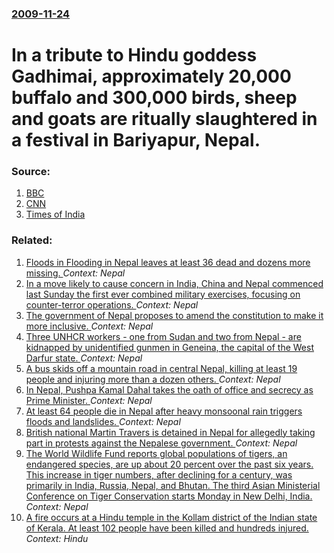 ### [2009-11-24](/news/2009/11/24/index.md)

#  In a tribute to Hindu goddess Gadhimai, approximately 20,000 buffalo and 300,000 birds, sheep and goats are ritually slaughtered in a festival in Bariyapur, Nepal. 




### Source:

1. [BBC](http://news.bbc.co.uk/2/hi/south_asia/8375591.stm)
2. [CNN](http://edition.cnn.com/2009/WORLD/asiapcf/11/24/nepal.animal.sacrifice/)
3. [Times of India](http://timesofindia.indiatimes.com/world/south-asia/Indians-throng-Nepals-Gadhimai-fair-for-animal-sacrifice/articleshow/5264701.cms)

### Related:

1. [Floods in Flooding in Nepal leaves at least 36 dead and dozens more missing. ](/news/2017/08/12/floods-in-flooding-in-nepal-leaves-at-least-36-dead-and-dozens-more-missing.md) _Context: Nepal_
2. [In a move likely to cause concern in India, China and Nepal commenced last Sunday the first ever combined military exercises, focusing on counter-terror operations. ](/news/2017/04/17/in-a-move-likely-to-cause-concern-in-india-china-and-nepal-commenced-last-sunday-the-first-ever-combined-military-exercises-focusing-on-co.md) _Context: Nepal_
3. [The government of Nepal proposes to amend the constitution to make it more inclusive. ](/news/2016/11/30/the-government-of-nepal-proposes-to-amend-the-constitution-to-make-it-more-inclusive.md) _Context: Nepal_
4. [Three UNHCR workers - one from Sudan and two from Nepal - are kidnapped by unidentified gunmen in Geneina, the capital of the West Darfur state. ](/news/2016/11/28/three-unhcr-workers-one-from-sudan-and-two-from-nepal-are-kidnapped-by-unidentified-gunmen-in-geneina-the-capital-of-the-west-darfur-st.md) _Context: Nepal_
5. [A bus skids off a mountain road in central Nepal, killing at least 19 people and injuring more than a dozen others. ](/news/2016/09/27/a-bus-skids-off-a-mountain-road-in-central-nepal-killing-at-least-19-people-and-injuring-more-than-a-dozen-others.md) _Context: Nepal_
6. [In Nepal, Pushpa Kamal Dahal takes the oath of office and secrecy as Prime Minister. ](/news/2016/08/4/in-nepal-pushpa-kamal-dahal-takes-the-oath-of-office-and-secrecy-as-prime-minister.md) _Context: Nepal_
7. [At least 64 people die in Nepal after heavy monsoonal rain triggers floods and landslides. ](/news/2016/07/28/at-least-64-people-die-in-nepal-after-heavy-monsoonal-rain-triggers-floods-and-landslides.md) _Context: Nepal_
8. [British national Martin Travers is detained in Nepal for allegedly taking part in protests against the Nepalese government. ](/news/2016/05/17/british-national-martin-travers-is-detained-in-nepal-for-allegedly-taking-part-in-protests-against-the-nepalese-government.md) _Context: Nepal_
9. [The World Wildlife Fund reports global populations of tigers, an endangered species,  are up about 20 percent over the past six years.  This increase in tiger numbers, after declining for a century, was primarily in India, Russia, Nepal, and Bhutan. The third Asian Ministerial Conference on Tiger Conservation starts Monday in New Delhi, India.  ](/news/2016/04/10/the-world-wildlife-fund-reports-global-populations-of-tigers-an-endangered-species-are-up-about-20-percent-over-the-past-six-years-this.md) _Context: Nepal_
10. [A fire occurs at a Hindu temple in the Kollam district of the Indian state of Kerala. At least 102 people have been killed and hundreds injured. ](/news/2016/04/10/a-fire-occurs-at-a-hindu-temple-in-the-kollam-district-of-the-indian-state-of-kerala-at-least-102-people-have-been-killed-and-hundreds-inju.md) _Context: Hindu_
